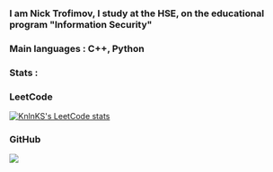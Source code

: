### I am Nick Trofimov, I study at the HSE, on the educational program "Information Security"

### Main languages : C++, Python

### Stats :

### LeetCode
[![KnlnKS's LeetCode stats](https://leetcode-stats-six.vercel.app/api?username=NickSterALPHA&theme=dark)](https://github.com/KnlnKS/leetcode-stats)


### GitHub
![](https://github-profile-summary-cards.vercel.app/api/cards/profile-details?username=NickSterALPHA&theme=solarized_dark)


<!--
**NickSterALPHA/NickSterALPHA** is a ✨ _special_ ✨ repository because its `README.md` (this file) appears on your GitHub profile.

Here are some ideas to get you started:

- 🔭 I’m currently working on ...
- 🌱 I’m currently learning ...
- 👯 I’m looking to collaborate on ...
- 🤔 I’m looking for help with ...
- 💬 Ask me about ...
- 📫 How to reach me: ...
- 😄 Pronouns: ...
- ⚡ Fun fact: ...
-->
